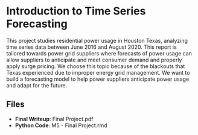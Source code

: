 # Introduction to Time Series Forecasting

This project studies residential power usage in Houston Texas, analyzing time series data
between June 2016 and August 2020. This report is tailored towards power grid suppliers
where forecasts of power usage can allow suppliers to anticipate and meet consumer
demand and properly apply surge pricing.
We choose this topic because of the blackouts that Texas experienced due to improper
energy grid management. We want to build a forecasting model to help power suppliers
anticipate power usage and adapt for the future.

## Files
- **Final Writeup**: Final Project.pdf
- **Python Code**: M5 - Final Project.rmd
